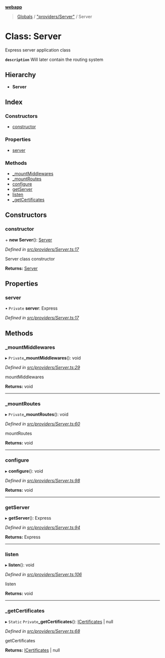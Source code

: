 **[webapp](../README.md)**

> [Globals](../globals.md) / ["providers/Server"](../modules/_providers_server_.md) / Server

# Class: Server

Express server application class

**`description`** Will later contain the routing system

## Hierarchy

* **Server**

## Index

### Constructors

* [constructor](_providers_server_.server.md#constructor)

### Properties

* [server](_providers_server_.server.md#server)

### Methods

* [\_mountMiddlewares](_providers_server_.server.md#_mountmiddlewares)
* [\_mountRoutes](_providers_server_.server.md#_mountroutes)
* [configure](_providers_server_.server.md#configure)
* [getServer](_providers_server_.server.md#getserver)
* [listen](_providers_server_.server.md#listen)
* [\_getCertificates](_providers_server_.server.md#_getcertificates)

## Constructors

### constructor

\+ **new Server**(): [Server](_providers_server_.server.md)

*Defined in [src/providers/Server.ts:17](https://github.com/BESTUPC/voting-web-app/blob/a4ae6c9/src/providers/Server.ts#L17)*

Server class constructor

**Returns:** [Server](_providers_server_.server.md)

## Properties

### server

• `Private` **server**: Express

*Defined in [src/providers/Server.ts:17](https://github.com/BESTUPC/voting-web-app/blob/a4ae6c9/src/providers/Server.ts#L17)*

## Methods

### \_mountMiddlewares

▸ `Private`**_mountMiddlewares**(): void

*Defined in [src/providers/Server.ts:29](https://github.com/BESTUPC/voting-web-app/blob/a4ae6c9/src/providers/Server.ts#L29)*

mountMiddlewares

**Returns:** void

___

### \_mountRoutes

▸ `Private`**_mountRoutes**(): void

*Defined in [src/providers/Server.ts:60](https://github.com/BESTUPC/voting-web-app/blob/a4ae6c9/src/providers/Server.ts#L60)*

mountRoutes

**Returns:** void

___

### configure

▸ **configure**(): void

*Defined in [src/providers/Server.ts:98](https://github.com/BESTUPC/voting-web-app/blob/a4ae6c9/src/providers/Server.ts#L98)*

**Returns:** void

___

### getServer

▸ **getServer**(): Express

*Defined in [src/providers/Server.ts:94](https://github.com/BESTUPC/voting-web-app/blob/a4ae6c9/src/providers/Server.ts#L94)*

**Returns:** Express

___

### listen

▸ **listen**(): void

*Defined in [src/providers/Server.ts:106](https://github.com/BESTUPC/voting-web-app/blob/a4ae6c9/src/providers/Server.ts#L106)*

listen

**Returns:** void

___

### \_getCertificates

▸ `Static` `Private`**_getCertificates**(): [ICertificates](../interfaces/_interface_icertificates_.icertificates.md) \| null

*Defined in [src/providers/Server.ts:68](https://github.com/BESTUPC/voting-web-app/blob/a4ae6c9/src/providers/Server.ts#L68)*

getCertificates

**Returns:** [ICertificates](../interfaces/_interface_icertificates_.icertificates.md) \| null
